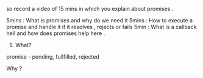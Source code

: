so record a video of 15 mins in which you explain about promises .

5mins : What is promises and why do we need it
5mins : How to execute a promise and handle it if it resolves , rejects or fails
5min : What is a callback hell and how does promises help here .

1. What?

promise - pending, fullfilled, rejected

 Why ? 

 